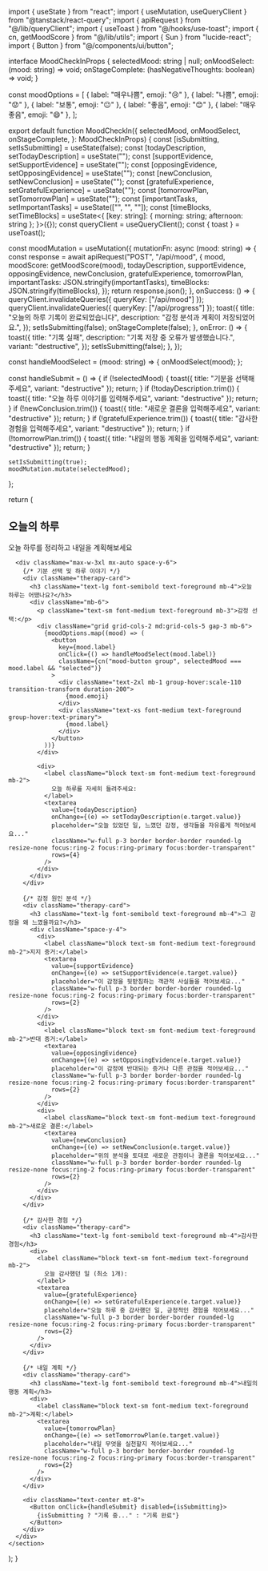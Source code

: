 import { useState } from "react";
import { useMutation, useQueryClient } from "@tanstack/react-query";
import { apiRequest } from "@/lib/queryClient";
import { useToast } from "@/hooks/use-toast";
import { cn, getMoodScore } from "@/lib/utils";
import { Sun } from "lucide-react";
import { Button } from "@/components/ui/button";

interface MoodCheckInProps {
  selectedMood: string | null;
  onMoodSelect: (mood: string) => void;
  onStageComplete: (hasNegativeThoughts: boolean) => void;
}

const moodOptions = [
  { label: "매우나쁨", emoji: "😢" },
  { label: "나쁨", emoji: "😟" },
  { label: "보통", emoji: "😐" },
  { label: "좋음", emoji: "😊" },
  { label: "매우좋음", emoji: "😄" },
];

export default function MoodCheckIn({
  selectedMood,
  onMoodSelect,
  onStageComplete,
}: MoodCheckInProps) {
  const [isSubmitting, setIsSubmitting] = useState(false);
  const [todayDescription, setTodayDescription] = useState("");
  const [supportEvidence, setSupportEvidence] = useState("");
  const [opposingEvidence, setOpposingEvidence] = useState("");
  const [newConclusion, setNewConclusion] = useState("");
  const [gratefulExperience, setGratefulExperience] = useState("");
  const [tomorrowPlan, setTomorrowPlan] = useState("");
  const [importantTasks, setImportantTasks] = useState(["", "", ""]);
  const [timeBlocks, setTimeBlocks] = useState<{
    [key: string]: { morning: string; afternoon: string };
  }>({});
  const queryClient = useQueryClient();
  const { toast } = useToast();

  const moodMutation = useMutation({
    mutationFn: async (mood: string) => {
      const response = await apiRequest("POST", "/api/mood", {
        mood,
        moodScore: getMoodScore(mood),
        todayDescription,
        supportEvidence,
        opposingEvidence,
        newConclusion,
        gratefulExperience,
        tomorrowPlan,
        importantTasks: JSON.stringify(importantTasks),
        timeBlocks: JSON.stringify(timeBlocks),
      });
      return response.json();
    },
    onSuccess: () => {
      queryClient.invalidateQueries({ queryKey: ["/api/mood"] });
      queryClient.invalidateQueries({ queryKey: ["/api/progress"] });
      toast({
        title: "오늘의 하루 기록이 완료되었습니다",
        description: "감정 분석과 계획이 저장되었어요.",
      });
      setIsSubmitting(false);
      onStageComplete(false);
    },
    onError: () => {
      toast({
        title: "기록 실패",
        description: "기록 저장 중 오류가 발생했습니다.",
        variant: "destructive",
      });
      setIsSubmitting(false);
    },
  });

  const handleMoodSelect = (mood: string) => {
    onMoodSelect(mood);
  };

  const handleSubmit = () => {
    if (!selectedMood) {
      toast({ title: "기분을 선택해주세요", variant: "destructive" });
      return;
    }
    if (!todayDescription.trim()) {
      toast({ title: "오늘 하루 이야기를 입력해주세요", variant: "destructive" });
      return;
    }
    if (!newConclusion.trim()) {
      toast({ title: "새로운 결론을 입력해주세요", variant: "destructive" });
      return;
    }
    if (!gratefulExperience.trim()) {
      toast({ title: "감사한 경험을 입력해주세요", variant: "destructive" });
      return;
    }
    if (!tomorrowPlan.trim()) {
      toast({ title: "내일의 행동 계획을 입력해주세요", variant: "destructive" });
      return;
    }

    setIsSubmitting(true);
    moodMutation.mutate(selectedMood);
  };

  return (
    <section className="mb-12 animate-fade-in">
      <div className="text-center mb-8">
        <div className="inline-flex items-center justify-center w-16 h-16 bg-gradient-to-r from-primary to-secondary rounded-full mb-4 animate-pulse-gentle">
          <Sun className="text-white w-8 h-8" />
        </div>
        <h2 className="text-3xl font-bold text-foreground mb-2">오늘의 하루</h2>
        <p className="text-muted-foreground">오늘 하루를 정리하고 내일을 계획해보세요</p>
      </div>

      <div className="max-w-3xl mx-auto space-y-6">
        {/* 기분 선택 및 하루 이야기 */}
        <div className="therapy-card">
          <h3 className="text-lg font-semibold text-foreground mb-4">오늘 하루는 어땠나요?</h3>
          <div className="mb-6">
            <p className="text-sm font-medium text-foreground mb-3">감정 선택:</p>
            <div className="grid grid-cols-2 md:grid-cols-5 gap-3 mb-6">
              {moodOptions.map((mood) => (
                <button
                  key={mood.label}
                  onClick={() => handleMoodSelect(mood.label)}
                  className={cn("mood-button group", selectedMood === mood.label && "selected")}
                >
                  <div className="text-2xl mb-1 group-hover:scale-110 transition-transform duration-200">
                    {mood.emoji}
                  </div>
                  <div className="text-xs font-medium text-foreground group-hover:text-primary">
                    {mood.label}
                  </div>
                </button>
              ))}
            </div>

            <div>
              <label className="block text-sm font-medium text-foreground mb-2">
                오늘 하루를 자세히 들려주세요:
              </label>
              <textarea
                value={todayDescription}
                onChange={(e) => setTodayDescription(e.target.value)}
                placeholder="오늘 있었던 일, 느꼈던 감정, 생각들을 자유롭게 적어보세요..."
                className="w-full p-3 border border-border rounded-lg resize-none focus:ring-2 focus:ring-primary focus:border-transparent"
                rows={4}
              />
            </div>
          </div>
        </div>

        {/* 감정 원인 분석 */}
        <div className="therapy-card">
          <h3 className="text-lg font-semibold text-foreground mb-4">그 감정을 왜 느꼈을까요?</h3>
          <div className="space-y-4">
            <div>
              <label className="block text-sm font-medium text-foreground mb-2">지지 증거:</label>
              <textarea
                value={supportEvidence}
                onChange={(e) => setSupportEvidence(e.target.value)}
                placeholder="이 감정을 뒷받침하는 객관적 사실들을 적어보세요..."
                className="w-full p-3 border border-border rounded-lg resize-none focus:ring-2 focus:ring-primary focus:border-transparent"
                rows={2}
              />
            </div>
            <div>
              <label className="block text-sm font-medium text-foreground mb-2">반대 증거:</label>
              <textarea
                value={opposingEvidence}
                onChange={(e) => setOpposingEvidence(e.target.value)}
                placeholder="이 감정에 반대되는 증거나 다른 관점을 적어보세요..."
                className="w-full p-3 border border-border rounded-lg resize-none focus:ring-2 focus:ring-primary focus:border-transparent"
                rows={2}
              />
            </div>
            <div>
              <label className="block text-sm font-medium text-foreground mb-2">새로운 결론:</label>
              <textarea
                value={newConclusion}
                onChange={(e) => setNewConclusion(e.target.value)}
                placeholder="위의 분석을 토대로 새로운 관점이나 결론을 적어보세요..."
                className="w-full p-3 border border-border rounded-lg resize-none focus:ring-2 focus:ring-primary focus:border-transparent"
                rows={2}
              />
            </div>
          </div>
        </div>

        {/* 감사한 경험 */}
        <div className="therapy-card">
          <h3 className="text-lg font-semibold text-foreground mb-4">감사한 경험</h3>
          <div>
            <label className="block text-sm font-medium text-foreground mb-2">
              오늘 감사했던 일 (최소 1개):
            </label>
            <textarea
              value={gratefulExperience}
              onChange={(e) => setGratefulExperience(e.target.value)}
              placeholder="오늘 하루 중 감사했던 일, 긍정적인 경험을 적어보세요..."
              className="w-full p-3 border border-border rounded-lg resize-none focus:ring-2 focus:ring-primary focus:border-transparent"
              rows={2}
            />
          </div>
        </div>

        {/* 내일 계획 */}
        <div className="therapy-card">
          <h3 className="text-lg font-semibold text-foreground mb-4">내일의 행동 계획</h3>
          <div>
            <label className="block text-sm font-medium text-foreground mb-2">계획:</label>
            <textarea
              value={tomorrowPlan}
              onChange={(e) => setTomorrowPlan(e.target.value)}
              placeholder="내일 무엇을 실천할지 적어보세요..."
              className="w-full p-3 border border-border rounded-lg resize-none focus:ring-2 focus:ring-primary focus:border-transparent"
              rows={2}
            />
          </div>
        </div>

        <div className="text-center mt-8">
          <Button onClick={handleSubmit} disabled={isSubmitting}>
            {isSubmitting ? "기록 중..." : "기록 완료"}
          </Button>
        </div>
      </div>
    </section>
  );
}
